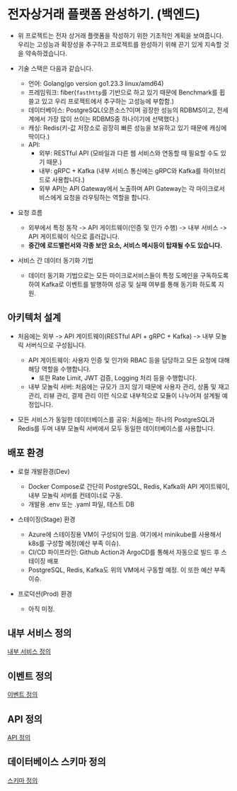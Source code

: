 # 전자상거래 플랫폼 완성하기. (백엔드)

* 위 프로젝트는 전자 상거래 플랫폼을 작성하기 위한 기초적인 계획을 보여줍니다. 우리는 고성능과 확장성을 추구하고 프로젝트를 완성하기 위해 끈기 있게 지속할 것을 약속하겠습니다.

* 기술 스택은 다음과 같습니다.
    - 언어: Golang(go version go1.23.3 linux/amd64)
    - 프레임워크: fiber(`fasthttp`를 기반으로 하고 있기 때문에 Benchmark를 휩쓸고 있고 우리 프로젝트에서 추구하는 고성능에 부합함.)
    - 데이터베이스: PostgreSQL(오픈소스?이며 굉장한 성능의 RDBMS이고, 전세계에서 가장 많이 쓰이는 RDBMS중 하나이기에 선택했다.)
    - 캐싱: Redis(키-값 저장소로 굉장히 빠른 성능을 보유하고 있기 때문에 캐싱에 딱이다.)
    - API:
        - 외부: RESTful API (모바일과 다른 웹 서비스와 연동할 때 필요할 수도 있기 때문.)
        - 내부: gRPC + Kafka (내부 서비스 통신에는 gRPC와 Kafka를 하이브리드로 사용합니다.)
        * 외부 API는 API Gateway에서 노출하며 API Gateway는 각 마이크로서비스에게 요청을 라우팅하는 역할을 합니다.

* 요청 흐름
    - 외부에서 특정 동작 -> API 게이트웨이(인증 및 인가 수행) -> 내부 서비스 -> API 게이트웨이 식으로 흘러갑니다.
    - **중간에 로드밸런서와 각종 보안 요소, 서비스 메시등이 탑재될 수도 있습니다.**

* 서비스 간 데이터 동기화 기법
    - 데이터 동기화 기법으로는 모든 마이크로서비스들이 특정 도메인을 구독하도록 하여 Kafka로 이벤트를 발행하여 성공 및 실패 여부를 통해 동기화 하도록 지원.

## 아키텍처 설계

* 처음에는 외부 -> API 게이트웨이(RESTful API + gRPC + Kafka) -> 내부 모놀릭 서버식으로 구성됩니다.
    - API 게이트웨이: 사용자 인증 및 인가와 RBAC 등을 담당하고 모든 요청에 대해 해당 역할을 수행합니다.
        - 또한 Rate Limit, JWT 검증, Logging 처리 등을 수행합니다.
    - 내부 모놀릭 서버: 처음에는 규모가 크지 않기 때문에 사용자 관리, 상품 및 재고 관리, 리뷰 관리, 결제 관리 이런 식으로 내부적으로 모듈이 나누어져 설계될 예정입니다.

* 모든 서비스가 동일한 데이터베이스를 공유: 처음에는 하나의 PostgreSQL과 Redis를 두며 내부 모놀릭 서버에서 모두 동일한 데이터베이스를 사용합니다.

## 배포 환경

* 로컬 개발환경(Dev)
    - Docker Compose로 간단히 PostgreSQL, Redis, Kafka와 API 게이트웨이, 내부 모놀릭 서버를 컨테이너로 구동.
    - 개발용 .env 또는 .yaml 파일, 테스트 DB

* 스테이징(Stage) 환경
    - Azure에 스테이징용 VM이 구성되어 있음. 여기에서 minikube를 사용해서 k8s를 구성할 예정(예산 부족 이슈).
    - CI/CD 파이프라인: Github Action과 ArgoCD를 통해서 자동으로 빌드 후 스테이징 배포
    - PostgreSQL, Redis, Kafka도 위의 VM에서 구동할 예정. 이 또한 예산 부족 이슈.

* 프로덕션(Prod) 환경
    - 아직 미정.

## 내부 서비스 정의
[내부 서비스 정의](service-spec.md)

## 이벤트 정의
[이벤트 정의](event-spec.md)

## API 정의
[API 정의](api-spec.md)

## 데이터베이스 스키마 정의
[스키마 정의](schema-spec.md)